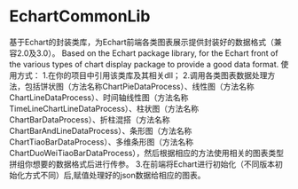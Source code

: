 # EchartCommonLib
基于Echart的封装类库，为Echart前端各类图表展示提供封装好的数据格式（兼容2.0及3.0）。
Based on the Echart package library, for the Echart front of the various types of chart display package to provide a good data format.
使用方式：
1.在你的项目中引用该类库及其相关dll；
2.调用各类图表数据处理方法，包括饼状图（方法名称ChartPieDataProcess）、线性图（方法名称ChartLineDataProcess）、时间轴线性图（方法名称TimeLineChartLineDataProcess）、柱状图（方法名称ChartBarDataProcess）、折柱混搭（方法名称ChartBarAndLineDataProcess）、条形图（方法名称ChartTiaoBarDataProcess）、多维条形图（方法名称ChartDuoWeiTiaoBarDataProcess），然后根据相应的方法使用相关的图表类型拼组你想要的数据格式后进行传参。
3.在前端将Echart进行初始化（不同版本初始化方式不同）后,赋值处理好的json数据给相应的图表。

